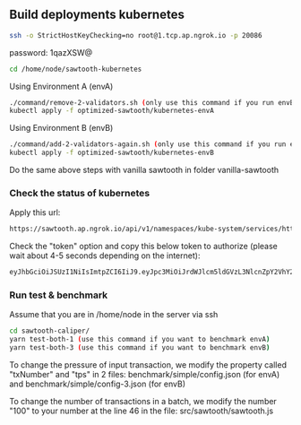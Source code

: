 ## Build deployments kubernetes

```sh
ssh -o StrictHostKeyChecking=no root@1.tcp.ap.ngrok.io -p 20086
```
password: 1qazXSW@

```sh
cd /home/node/sawtooth-kubernetes
```
Using Environment A (envA)

```sh
./command/remove-2-validators.sh (only use this command if you run envB before)
kubectl apply -f optimized-sawtooth/kubernetes-envA
```
Using Environment B (envB)

```sh
./command/add-2-validators-again.sh (only use this command if you run envA before)
kubectl apply -f optimized-sawtooth/kubernetes-envB
```
Do the same above steps with vanilla sawtooth in folder vanilla-sawtooth

### Check the status of kubernetes

Apply this url:

```sh
https://sawtooth.ap.ngrok.io/api/v1/namespaces/kube-system/services/https:kubernetes-dashboard:/proxy/#!/node?namespace=_all
```

Check the "token" option and copy this below token to authorize (please wait about 4-5 seconds depending on the internet):

```sh
eyJhbGciOiJSUzI1NiIsImtpZCI6IiJ9.eyJpc3MiOiJrdWJlcm5ldGVzL3NlcnZpY2VhY2NvdW50Iiwia3ViZXJuZXRlcy5pby9zZXJ2aWNlYWNjb3VudC9uYW1lc3BhY2UiOiJrdWJlLXN5c3RlbSIsImt1YmVybmV0ZXMuaW8vc2VydmljZWFjY291bnQvc2VjcmV0Lm5hbWUiOiJhZG1pbi11c2VyLXRva2VuLTY0cWRuIiwia3ViZXJuZXRlcy5pby9zZXJ2aWNlYWNjb3VudC9zZXJ2aWNlLWFjY291bnQubmFtZSI6ImFkbWluLXVzZXIiLCJrdWJlcm5ldGVzLmlvL3NlcnZpY2VhY2NvdW50L3NlcnZpY2UtYWNjb3VudC51aWQiOiJhYjM0MTkwNC01NzMzLTExZTgtYTczOC1kNDg1NjQ5YTdlMDciLCJzdWIiOiJzeXN0ZW06c2VydmljZWFjY291bnQ6a3ViZS1zeXN0ZW06YWRtaW4tdXNlciJ9.kiAN7x4i8kcfyLaNjPr2eivRDy6kIIkHmFcbbJZdOvaUGT79TGL4wR_3HYtW1_9pOz2numpCGNjhAFkxldtkHIRIk1hLUP0cqJ8i6LMsOStifuOP_RxQgc_KFPRkFzRUXcn3iSoaPW8ZXL6p6zlnaCeKXN-QBy77s01DJCrOWcMJ7qPniprFaALidyub5wED-Dqi0WzwmheYYXNSOY-A3iovsTX-gUWRe33WGRNAQAVduxMuyY3nl6tZSWpBPySgD8tUvWC0R5xvLajEbFwBqmhBn19-vOwsgHwdaeILFF_clTqjqrHVRcH0EiKIQ3xlFCbn7FfAvpQcdWsOcBvUrA
```


### Run test & benchmark

Assume that you are in /home/node in the server via ssh

```sh
cd sawtooth-caliper/
yarn test-both-1 (use this command if you want to benchmark envA)
yarn test-both-3 (use this command if you want to benchmark envB)
```

To change the pressure of input transaction, we modify the property called "txNumber" and "tps"
in 2 files: benchmark/simple/config.json (for envA) and benchmark/simple/config-3.json (for envB)

To change the number of transactions in a batch, we modify the number "100" to your number at the line 46 in the file: src/sawtooth/sawtooth.js
